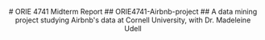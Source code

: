 


<p align="center">
# ORIE 4741 Midterm Report
## ORIE4741-Airbnb-project
## A data mining project studying Airbnb's data at Cornell University, with Dr. Madeleine Udell
</p>


